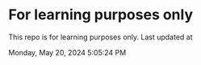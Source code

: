 # For learning purposes only
This repo is for learning purposes only.
Last updated at

Monday, May 20, 2024 5:05:24 PM

